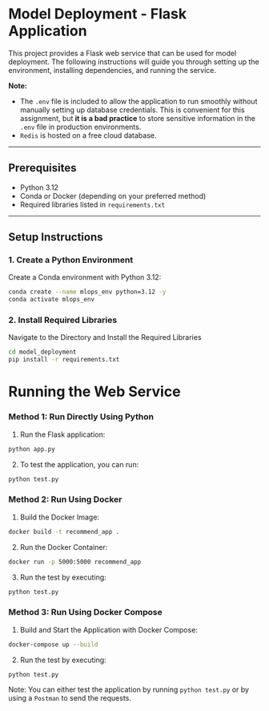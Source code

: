 # Model Deployment - Flask Application

This project provides a Flask web service that can be used for model deployment. The following instructions will guide you through setting up the environment, installing dependencies, and running the service.

**Note:** 
- The `.env` file is included to allow the application to run smoothly without manually setting up database credentials. This is convenient for this assignment, but **it is a bad practice** to store sensitive information in the `.env` file in production environments.  
- `Redis` is hosted on a free cloud database. 
---

## Prerequisites

- Python 3.12
- Conda or Docker (depending on your preferred method)
- Required libraries listed in `requirements.txt`

---

## Setup Instructions

### 1. **Create a Python Environment**
Create a Conda environment with Python 3.12:

```bash
conda create --name mlops_env python=3.12 -y
conda activate mlops_env
```


### 2. **Install Required Libraries**
Navigate to the Directory and Install the Required Libraries

```bash
cd model_deployment
pip install -r requirements.txt
```

# Running the Web Service

### Method 1: Run Directly Using Python
1. Run the Flask application:
```bash
python app.py
```
2. To test the application, you can run:
```bash
python test.py
```

### Method 2: Run Using Docker
1. Build the Docker Image:
```bash
docker build -t recommend_app .
```
2. Run the Docker Container:
```bash
docker run -p 5000:5000 recommend_app
```
3. Run the test by executing:
```bash
python test.py
```

### Method 3: Run Using Docker Compose
1. Build and Start the Application with Docker Compose:
```bash
docker-compose up --build
```
2. Run the test by executing:
```bash
python test.py
```

Note: You can either test the application by running `python test.py` or by using a `Postman`
to send the requests.
